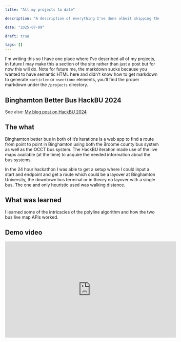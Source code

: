 ```yaml
---
title: "All my projects to date"

description: "A description of everything I've done albeit skipping the fails and shortcomings"

date: "2025-07-09"

draft: true

tags: []
---
```


I'm writing this so I have one place where I've described all of my projects, in future I may make this a section of the site rather than just a post but for now this will do.
Note for future me, the markdown sucks because you wanted to have semantic HTML here and didn't know how to get markdown to generate `<article>` or `<section>` elements, you'll find the proper markdown under the `/projects` directory.

<section>
<h1 id="binghamton-better-bus-hackbu-2024">Binghamton Better Bus HackBU
2024</h1>
<p>See also: <a href="/posts/HackBU2024/">My blog post on HackBU
2024</a></p>
<h2 id="the-what">The what</h2>
<p>Binghamton better bus in both of it’s iterations is a web app to find
a route from point to point in Binghamton using both the Broome county
bus system as well as the OCCT bus system. The HackBU iteration made use
of the live maps available (at the time) to acquire the needed
information about the bus systems.</p>
<p>In the 24 hour hackathon I was able to get a setup where I could
input a start and endpoint and get a route which could be a layover at
Binghamton University, the downtown bus terminal or in theory no layover
with a single bus. The one and only heuristic used was walking
distance.</p>
<h2 id="what-was-learned">What was learned</h2>
<p>I learned some of the intricacies of the polyline algorithm and how
the two bus live map APIs worked.</p>
<h2 id="demo-video">Demo video</h2>
<iframe width="560" height="315" src="https://www.youtube.com/embed/5WcKPhMqveY?si=WcO_duuL1VxT0cFp" title="YouTube video player" frameborder="0" allow="accelerometer; autoplay; clipboard-write; encrypted-media; gyroscope; picture-in-picture; web-share" referrerpolicy="strict-origin-when-cross-origin" allowfullscreen>
</iframe>
</section>
